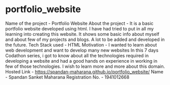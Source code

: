 # portfolio_website
Name of the project - Portfolio Website
About the project - It is a basic portfolio website developed using html. I have had tried to put in all my learning into creating this website. It shows some basic info about myself and about few of my projects and blogs. A lot to be added and developed in the future.
Tech Stack used - HTML
Motivation - I wanted to learn about web development and want to develop many new websites
In this 7 days Codathon series, i got to know about all the technologies required in developing a website and had a good hands on experience in working in few of those technologies. I wish to learn more and more about this domain.
Hosted Link - https://spandan-maharana.github.io/portfolio_website/
Name - Spandan Sanket Maharana
Registration No. - 1941012668
